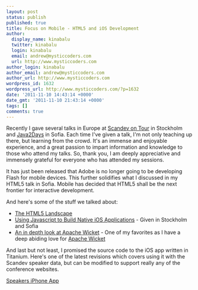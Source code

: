 ```yaml
---
layout: post
status: publish
published: true
title: Focus on Mobile - HTML5 and iOS Development
author:
  display_name: kinabalu
  twitter: kinabalu
  login: kinabalu
  email: andrew@mysticcoders.com
  url: http://www.mysticcoders.com
author_login: kinabalu
author_email: andrew@mysticcoders.com
author_url: http://www.mysticcoders.com
wordpress_id: 1632
wordpress_url: http://www.mysticcoders.com/?p=1632
date: '2011-11-10 14:43:14 +0000'
date_gmt: '2011-11-10 21:43:14 +0000'
tags: []
comments: true
---
```

Recently I gave several talks in Europe at <a href="http://www.scandevtour.se/2011-tour/" target="_blank">Scandev on Tour</a> in Stockholm and <a href="http://java2days.com" target="_blank">Java2Days</a> in Sofia.  Each time I've given a talk, I'm not only teaching up there, but learning from the crowd.  It's an immense and enjoyable experience, and a great passion to impart information and knowledge to those who attend my talks.  So, thank you, I am deeply appreciative and immensely grateful for everyone who has attended my sessions.

It has just been released that Adobe is no longer going to be developing Flash for mobile devices.  This further solidifies what I discussed in my HTML5 talk in Sofia.  Mobile has decided that HTML5 shall be the next frontier for interactive development.

And here's some of the stuff we talked about:

<ul>
<li><a href="http://mysticweb-bucket.s3.amazonaws.com/presentations/october_november_2011/The%20HTML5%20Landscape%20-%20java2days%202011.pdf">The HTML5 Landscape</a></li>
<li><a href="http://mysticweb-bucket.s3.amazonaws.com/presentations/october_november_2011/Using%20Javascript%20to%20Build%20Native%20iOS%20Applications%20-%20java2days%202011.pdf">Using Javascript to Build Native iOS Applications</a> - Given in Stockholm and Sofia</li>
<li><a href="http://mysticweb-bucket.s3.amazonaws.com/presentations/october_november_2011/An%20in%20depth%20look%20at%20Apache%20Wicket%20-%20sdcontour%202011.pdf">An in depth look at Apache Wicket</a> - One of my favorites as I have a deep abiding love for <a href="http://wicket.apache.org" target="_blank">Apache Wicket</a></li>
</ul>
And last but not least, I promised the source code to the iOS app written in Titanium.  Here's one of the latest revisions which covers using it with the Scandev speaker data, but can be modified to support really any of the conference websites.

<a href="https://github.com/kinabalu/SDCSpeakers">Speakers iPhone App</a>

